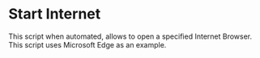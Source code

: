 # Start Internet
This script when automated, allows to open a specified Internet Browser. This script uses Microsoft Edge as an example. 
